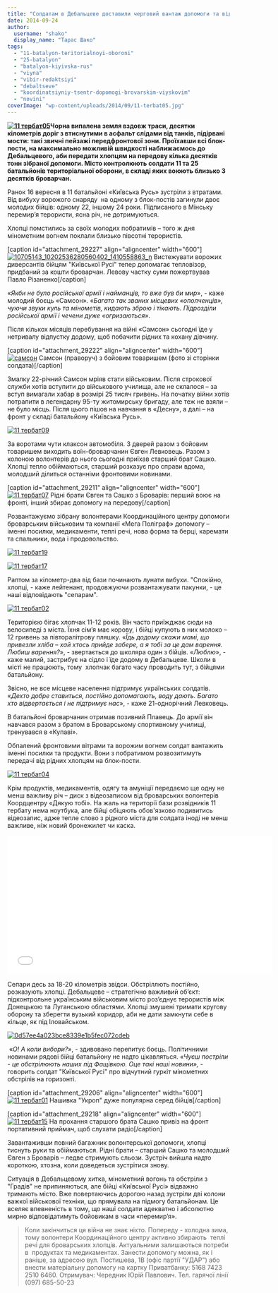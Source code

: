 ```yaml
---
title: "Солдатам в Дебальцеве доставили черговий вантаж допомоги та відеоподяку від броварчан"
date: 2014-09-24
author: 
  username: "shako"
  display_name: "Тарас Шако"
tags: 
  - "11-batalyon-teritorialnoyi-oboroni"
  - "25-batalyon"
  - "batalyon-kiyivska-rus"
  - "viyna"
  - "vibir-redaktsiyi"
  - "debaltseve"
  - "koordinatsiyniy-tsentr-dopomogi-brovarskim-viyskovim"
  - "novini"
coverImage: "wp-content/uploads/2014/09/11-terbat05.jpg"
---
```


**[![11 тербат05](https://mpz.brovary.org/wp-content/uploads/2014/09/11-terbat05.jpg)](https://mpz.brovary.org/wp-content/uploads/2014/09/11-terbat05.jpg)Чорна випалена земля вздовж траси, десятки кілометрів доріг з втиснутими в асфальт слідами від танків, підірвані мости: такі звичні пейзажі передфронтової зони. Проїхавши всі блок-пости, на максимально можливій швидкості наближаємось до Дебальцевого, аби передати хлопцям на передову кілька десятків тонн зібраної допомоги. Місто контролюють солдати 11 та 25 батальйонів територіальної оборони, в складі яких воюють близько 3 десятків броварчан.** 

Ранок 16 вересня в 11 батальйоні «Київська Русь» зустріли з втратами. Від вибуху ворожого снаряду  на одному з блок-постів загинули двоє молодих бійців: одному 22, іншому 24 роки. Підписаного в Мінську перемир’я терористи, ясна річ, не дотримуються.

Хлопці помстились за своїх молодих побратимів – того ж дня мінометним вогнем поклали близько півсотні терористів.

\[caption id="attachment\_29227" align="aligncenter" width="600"\][![10705143_10202536280560402_1410558863_n](https://mpz.brovary.org/wp-content/uploads/2014/09/10705143_10202536280560402_1410558863_n.jpg)](https://mpz.brovary.org/wp-content/uploads/2014/09/10705143_10202536280560402_1410558863_n.jpg) Вистежувати ворожих диверсантів бійцям "Київської Русі" тепер допомагає тепловізор, придбаний за кошти броварчан. Левову частку суми пожертвував Павло Різаненко\[/caption\]

«_Якби не було російської армії і найманців, то вже був би мир_», - каже молодий боєць «Самсон». «_Багато так званих місцевих «ополченців», чуючи звуки куль та мінометів, кидають зброю і тікають. Підрозділи російської армії і чечени дуже «огризаються_».

Після кількох місяців перебування на війні «Самсон» сьогодні їде у нетривалу відпустку додому, щоб побачити рідних та кохану дівчину.

\[caption id="attachment\_29222" align="aligncenter" width="600"\][![самсон](https://mpz.brovary.org/wp-content/uploads/2014/09/samson.jpg)](https://mpz.brovary.org/wp-content/uploads/2014/09/samson.jpg) Самсон (праворуч) з бойовим товаришем (фото зі сторінки солдата)\[/caption\]

Змалку 22-річний Самсон мріяв стати військовим. Після строкової служби хотів вступити до військового училища, але не склалося – за вступ вимагали хабар в розмірі 25 тисяч гривень. На початку війни хотів потрапити в легендарну 95-ту житомирську бригаду, але теж не взяли – не було місць. Після цього пішов на навчання в «Десну», а далі – на фронт у складі батальйону «Київська Русь».

[![11 тербат09](https://mpz.brovary.org/wp-content/uploads/2014/09/11-terbat09.jpg)](https://mpz.brovary.org/wp-content/uploads/2014/09/11-terbat09.jpg)

За воротами чути клаксон автомобіля. З дверей разом з бойовим товаришем виходить воїн-броварчанин Євген Левковець. Разом з колоною волонтерів до нього сьогодні приїхав старший брат Сашко. Хлопці тепло обіймаються, старший розказує про справи вдома, молодший ділиться останніми фронтовими новинами.

\[caption id="attachment\_29211" align="aligncenter" width="600"\][![11 тербат07](https://mpz.brovary.org/wp-content/uploads/2014/09/11-terbat07.jpg)](https://mpz.brovary.org/wp-content/uploads/2014/09/11-terbat07.jpg) Рідні брати Євген та Сашко з Броварів: перший воює на фронті, інший збирає допомогу на передову\[/caption\]

Розвантажуємо зібрану волонтерами Координаційного центру допомоги броварським військовим та компанії «Мега Поліграф» допомогу – іменні посилки, медикаменти, теплі речі, нова форма та берці, каремати та спальники, вода і продовольство.

[![11 тербат19](https://mpz.brovary.org/wp-content/uploads/2014/09/11-terbat19.jpg)](https://mpz.brovary.org/wp-content/uploads/2014/09/11-terbat19.jpg)

[![11 тербат17](https://mpz.brovary.org/wp-content/uploads/2014/09/11-terbat17.jpg)](https://mpz.brovary.org/wp-content/uploads/2014/09/11-terbat17.jpg)

Раптом за кілометр-два від бази починають лунати вибухи. "Спокійно, хлопці, - каже лейтенант, продовжуючи розвантажувати пакунки, - це наші відповідають "сепарам".

[![11 тербат02](https://mpz.brovary.org/wp-content/uploads/2014/09/11-terbat02.jpg)](https://mpz.brovary.org/wp-content/uploads/2014/09/11-terbat02.jpg)

Територією бігає хлопчак 11-12 років. Він часто приїжджає сюди на велосипеді з міста. Їхня сім’я має корову, і бійці купують в них молоко – 12 гривень за півторалітрову пляшку. «_Їдь додому скажи мамі, що привезли хліба – хай хтось прийде забере, а я тобі за це дам варення. Любиш варення?_», - звертається до школяра один з бійців. «_Люблю_», - каже малий, застрибує на сідло і їде додому в Дебальцеве. Школи в місті не працюють, тому  хлопчак багато часу проводить тут, з бійцями батальйону.

Звісно, не все місцеве населення підтримує українських солдатів. «_Дехто добре ставиться, постійно допомагають, воду дають. Багато хто відвертається і не підтримує нас_», - каже 21-однорічний Левковець.

В батальйоні броварчанин отримав позивний Плавець. До армії він навчався разом з братом в Броварському спортивному училищі, тренувався в «Купаві».

Обпалений фронтовими вітрами та ворожим вогнем солдат вантажить іменні посилки та продукти. Вони з побратимом розвозитимуть передачі від рідних хлопцям на блок-пости.

[![11 тербат04](https://mpz.brovary.org/wp-content/uploads/2014/09/11-terbat04.jpg)](https://mpz.brovary.org/wp-content/uploads/2014/09/11-terbat04.jpg)

Крім продуктів, медикаментів, одягу та амуніції передаємо ще одну не менш важливу річ – диск з відеозаписом від броварських волонтерів Коордцентру «Дякую тобі». На жаль на території бази розвідників 11 тербату нема ноутбука, але бійці обіцяють обов'язково подивитись відеозапис, адже тепле слово з рідного міста для солдата іноді не менш важливе, ніж новий бронежилет чи каска.

<iframe src="//www.youtube.com/embed/HrngtftD0w8" width="600" height="315" frameborder="0" allowfullscreen="allowfullscreen"></iframe>

Сепари десь за 18-20 кілометрів звідси. Обстріллють постійно, розказують хлопці. Дебальцеве – стратегічно важливий об’єкт: підконтрольне українським військовим місто роз’єднує терористів між Донецькою та Луганською областями. Хлопці змушені тримати кругову оборону та зберегти вузький коридор, аби не дати замкнути себе в кільце, як під Іловайськом.

[![0d57ee4a023bce8339e1b5fec072cdeb](https://mpz.brovary.org/wp-content/uploads/2014/09/0d57ee4a023bce8339e1b5fec072cdeb.jpeg)](https://mpz.brovary.org/wp-content/uploads/2014/09/0d57ee4a023bce8339e1b5fec072cdeb.jpeg)

 «_О! А коли вибори?_», - здивовано перепитує боєць. Політичними новинами рядові бійці батальйону не надто цікавляться. _«Чуєш постріли - це обстрілюють наших під Фащівкою. Оце такі наші новини»,_ - говорить солдат "Київської Русі" про відчутний гуркіт мінометних обстрілів на горизонті.

\[caption id="attachment\_29206" align="aligncenter" width="600"\][![11 тербат01](https://mpz.brovary.org/wp-content/uploads/2014/09/11-terbat01.jpg)](https://mpz.brovary.org/wp-content/uploads/2014/09/11-terbat01.jpg) Нашивка "Укроп" дуже популярна серед бійців\[/caption\]

\[caption id="attachment\_29218" align="aligncenter" width="600"\][![11 тербат15](https://mpz.brovary.org/wp-content/uploads/2014/09/11-terbat15.jpg)](https://mpz.brovary.org/wp-content/uploads/2014/09/11-terbat15.jpg) На прохання старшого брата Сашко привіз на фронт портативний приймач, щоб слухати радіо\[/caption\]

Завантаживши повний багажник волонтерської допомоги, хлопці тиснуть руки та обіймаються. Рідні брати – старший Сашко та молодший Євген з Броварів – ледве стримують сльози. Зустріч вийшла надто короткою, хтозна, коли доведеться зустрітися знову.

Ситуація в Дебальцевому хитка, мінометний вогонь та обстріли з "Градів" не припиняються, але бійці «Київської Русі» відважно тримають місто. Вже повертаючись дорогою назад зустріли дві колони важкої військової техніки, що прямувала на підмогу батальйонам. Це вселяє впевненість в тому, що наші солдати адекватно і абсолютно мирно відповідатимуть бойовикам в часи «перемир’я».

> Коли закінчиться ця війна не знає ніхто. Попереду - холодна зима, тому волонтери Координаційного центру активно збирають  теплі речі для броварських хлопців. Актуальними залишаються потреби в  продуктах та медикаментах. Занести допомогу можна, як і раніше, за адресою вул. Постишева, 1В (офіс партії "УДАР") або внести матеріальну допомогу на картку Приватбанку: 5168 7423 2510 6460. Отримувач: Чередник Юрій Павлович. Тел. гарячої лінії (097) 685-50-23
